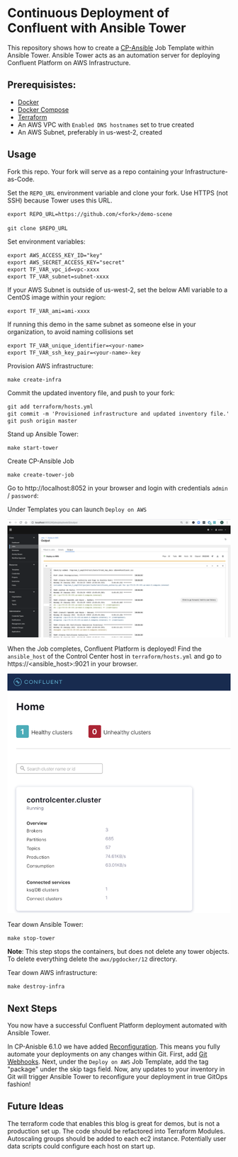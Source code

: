 # Continuous Deployment of Confluent with Ansible Tower

This repository shows how to create a [CP-Ansible](https://github.com/confluentinc/cp-ansible) Job Template
within Ansible Tower. Ansible Tower acts as an automation server for deploying Confluent Platform on AWS Infrastructure.

## Prerequisistes:
- [Docker](https://docs.docker.com/desktop/)
- [Docker Compose](https://docs.docker.com/compose/install/)
- [Terraform](https://www.terraform.io/downloads.html)
- An AWS VPC with `Enabled DNS hostnames` set to true created
- An AWS Subnet, preferably in us-west-2, created

## Usage
Fork this repo. Your fork will serve as a repo containing your Infrastructure-as-Code.

Set the `REPO_URL` environment variable and clone your fork. Use HTTPS (not SSH) because Tower uses this URL.
```
export REPO_URL=https://github.com/<fork>/demo-scene

git clone $REPO_URL
```

Set environment variables:
```
export AWS_ACCESS_KEY_ID="key"
export AWS_SECRET_ACCESS_KEY="secret"
export TF_VAR_vpc_id=vpc-xxxx
export TF_VAR_subnet=subnet-xxxx
```

If your AWS Subnet is outside of us-west-2, set the below AMI variable to a CentOS image within your region:
```
export TF_VAR_ami=ami-xxxx
```

If running this demo in the same subnet as someone else in your organization, to avoid naming collisions set
```
export TF_VAR_unique_identifier=<your-name>
export TF_VAR_ssh_key_pair=<your-name>-key
```

Provision AWS infrastructure:
```
make create-infra
```

Commit the updated inventory file, and push to your fork:
```
git add terraform/hosts.yml
git commit -m 'Provisioned infrastructure and updated inventory file.'
git push origin master
```

Stand up Ansible Tower:
```
make start-tower
```

Create CP-Ansible Job
```
make create-tower-job
```

Go to http://localhost:8052 in your browser and login with credentials `admin` / `password`:

Under Templates you can launch `Deploy on AWS`

![](screenshots/job-output.png)

When the Job completes, Confluent Platform is deployed! Find the `ansible_host` of the Control Center host in `terraform/hosts.yml` and go to https://<ansible_host>:9021 in your browser.

![](screenshots/control-center.png)

Tear down Ansible Tower:
```
make stop-tower
```
**Note**: This step stops the containers, but does not delete any tower objects. To delete everything delete the `awx/pgdocker/12` directory.

Tear down AWS infrastructure:
```
make destroy-infra
```

## Next Steps
You now have a successful Confluent Platform deployment automated with Ansible Tower.

In CP-Anisble 6.1.0 we have added [Reconfiguration](https://docs.confluent.io/ansible/current/ansible-reconfigure.html). This means you fully automate your deployments on any changes within Git. First, add [Git Webhooks](https://docs.ansible.com/ansible-tower/latest/html/userguide/webhooks.html). Next, under the `Deploy on AWS` Job Template, add the tag "package" under the skip tags field. Now, any updates to your inventory in Git will trigger Ansible Tower to reconfigure your deployment in true GitOps fashion!

## Future Ideas
The terraform code that enables this blog is great for demos, but is not a production set up. The code should be refactored into Terraform Modules. Autoscaling groups should be added to each ec2 instance. Potentially user data scripts could configure each host on start up.
